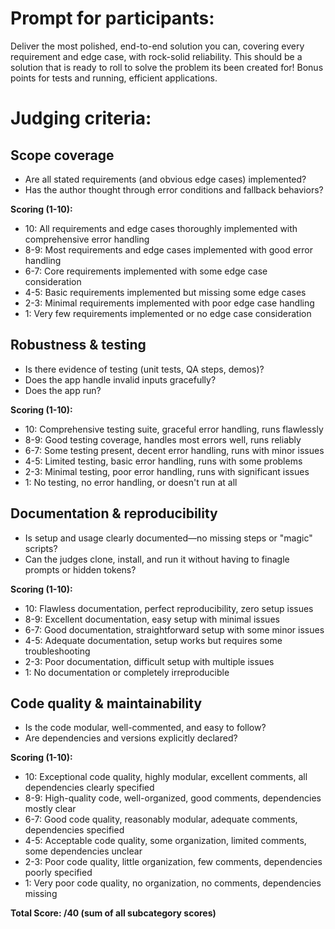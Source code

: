 # Prompt for participants:
Deliver the most polished, end-to-end solution you can, covering every requirement and edge case, with rock-solid reliability. This should be a solution that is ready to roll to solve the problem its been created for! Bonus points for tests and running, efficient applications.

# Judging criteria:

## Scope coverage
* Are all stated requirements (and obvious edge cases) implemented?
* Has the author thought through error conditions and fallback behaviors?

**Scoring (1-10):**
- 10: All requirements and edge cases thoroughly implemented with comprehensive error handling
- 8-9: Most requirements and edge cases implemented with good error handling
- 6-7: Core requirements implemented with some edge case consideration
- 4-5: Basic requirements implemented but missing some edge cases
- 2-3: Minimal requirements implemented with poor edge case handling
- 1: Very few requirements implemented or no edge case consideration

## Robustness & testing
* Is there evidence of testing (unit tests, QA steps, demos)?
* Does the app handle invalid inputs gracefully?
* Does the app run? 

**Scoring (1-10):**
- 10: Comprehensive testing suite, graceful error handling, runs flawlessly
- 8-9: Good testing coverage, handles most errors well, runs reliably
- 6-7: Some testing present, decent error handling, runs with minor issues
- 4-5: Limited testing, basic error handling, runs with some problems
- 2-3: Minimal testing, poor error handling, runs with significant issues
- 1: No testing, no error handling, or doesn't run at all

## Documentation & reproducibility
* Is setup and usage clearly documented—no missing steps or "magic" scripts?
* Can the judges clone, install, and run it without having to finagle prompts or hidden tokens?

**Scoring (1-10):**
- 10: Flawless documentation, perfect reproducibility, zero setup issues
- 8-9: Excellent documentation, easy setup with minimal issues
- 6-7: Good documentation, straightforward setup with some minor issues
- 4-5: Adequate documentation, setup works but requires some troubleshooting
- 2-3: Poor documentation, difficult setup with multiple issues
- 1: No documentation or completely irreproducible

## Code quality & maintainability
* Is the code modular, well-commented, and easy to follow?
* Are dependencies and versions explicitly declared?

**Scoring (1-10):**
- 10: Exceptional code quality, highly modular, excellent comments, all dependencies clearly specified
- 8-9: High-quality code, well-organized, good comments, dependencies mostly clear
- 6-7: Good code quality, reasonably modular, adequate comments, dependencies specified
- 4-5: Acceptable code quality, some organization, limited comments, some dependencies unclear
- 2-3: Poor code quality, little organization, few comments, dependencies poorly specified
- 1: Very poor code quality, no organization, no comments, dependencies missing

**Total Score: /40 (sum of all subcategory scores)**
